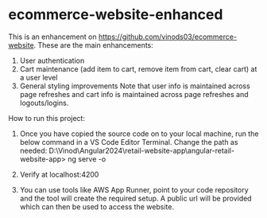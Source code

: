 # ecommerce-website-enhanced

This is an enhancement on https://github.com/vinods03/ecommerce-website.
These are the main enhancements:
1. User authentication
2. Cart maintenance (add item to cart, remove item from cart, clear cart) at a user level
3. General styling improvements
Note that user info is maintained across page refreshes and cart info is maintained across page refreshes and logouts/logins.

How to run this project:

1. Once you have copied the source code on to your local machine, run the below command in a VS Code Editor Terminal. Change the path as needed:
D:\Vinod\Angular2024\retail-website-app\angular-retail-website-app> ng serve -o

2. Verify at localhost:4200

3. You can use tools like AWS App Runner, point to your code repository and the tool will create the required setup. 
A public url will be provided which can then be used to access the website.
